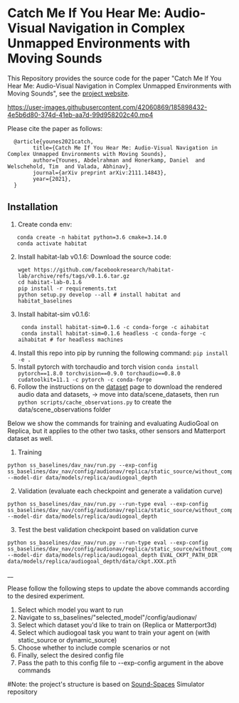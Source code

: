 # Catch Me If You Hear Me: Audio-Visual Navigation in Complex Unmapped Environments with Moving Sounds

This Repository provides the source code for the paper "Catch Me If You Hear Me: Audio-Visual Navigation in Complex Unmapped Environments with Moving Sounds", see the [project website](http://dav-nav.cs.uni-freiburg.de/).  

https://user-images.githubusercontent.com/42060869/185898432-4e5b6d80-374d-41eb-aa7d-99d958202c40.mp4

Please cite the paper as follows:

      @article{younes2021catch,
            title={Catch Me If You Hear Me: Audio-Visual Navigation in Complex Unmapped Environments with Moving Sounds},
            author={Younes, Abdelrahman and Honerkamp, Daniel  and Welschehold, Tim  and Valada, Abhinav},
            journal={arXiv preprint arXiv:2111.14843},
            year={2021},
      }
      
## Installation 
1. Create conda env:
```
   conda create -n habitat python=3.6 cmake=3.14.0
   conda activate habitat
 ```
2. Install habitat-lab v0.1.6:
    Download the source code:
    ```
    wget https://github.com/facebookresearch/habitat-lab/archive/refs/tags/v0.1.6.tar.gz
    cd habitat-lab-0.1.6
    pip install -r requirements.txt
    python setup.py develop --all # install habitat and habitat_baselines
   ```
3. Install habitat-sim v0.1.6:
   ```
    conda install habitat-sim=0.1.6 -c conda-forge -c aihabitat
    conda install habitat-sim=0.1.6 headless -c conda-forge -c aihabitat # for headless machines
    ```
4. Install this repo into pip by running the following command:
    ```pip install -e .```
5. Install pytorch with torchaudio and torch vision
   ```conda install pytorch==1.8.0 torchvision==0.9.0 torchaudio==0.8.0 cudatoolkit=11.1 -c pytorch -c conda-forge```   
6. Follow the instructions on the [dataset](https://github.com/facebookresearch/sound-spaces/blob/main/soundspaces/README.md) page to download the rendered audio data and datasets,
-> move into data/scene_datasets, then run ```python scripts/cache_observations.py``` to create the data/scene_observations folder

Below we show the commands for training and evaluating AudioGoal on Replica, 
but it applies to the other two tasks, other sensors and Matterport dataset as well. 
1. Training
```
python ss_baselines/dav_nav/run.py --exp-config ss_baselines/dav_nav/config/audionav/replica/static_source/without_complex_scenarios/train_multiple.yaml --model-dir data/models/replica/audiogoal_depth
```
2. Validation (evaluate each checkpoint and generate a validation curve)
```
python ss_baselines/dav_nav/run.py --run-type eval --exp-config ss_baselines/dav_nav/config/audionav/replica/static_source/without_complex_scenarios/val_multiple.yaml --model-dir data/models/replica/audiogoal_depth
```
3. Test the best validation checkpoint based on validation curve
```
python ss_baselines/dav_nav/run.py --run-type eval --exp-config ss_baselines/dav_nav/config/audionav/replica/static_source/without_complex_scenarios/test_multiple.yaml --model-dir data/models/replica/audiogoal_depth EVAL_CKPT_PATH_DIR data/models/replica/audiogoal_depth/data/ckpt.XXX.pth
```

__

Please follow the following steps to update the above commands according to the desired experiment.
1. Select which model you want to run 
2. Navigate to ss_baselines/"selected_model"/config/audionav/
3. Select which dataset you'd like to train on (Replica or Matterport3d) 
4. Select which audiogoal task you want to train your agent on (with static_source or dynamic_source) 
5. Choose whether to include comple scenarios or not
6. Finally, select the desired config file
7. Pass the path to this config file to --exp-config argument in the above commands

#Note: the project's structure is based on [Sound-Spaces](https://github.com/facebookresearch/sound-spaces) Simulator repository  
